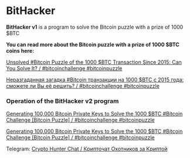 # BitHacker

**BitHacker v1** is a program to solve the Bitcoin puzzle with a prize of 1000 $BTC

**You can read more about the Bitcoin puzzle with a prize of 1000 $BTC coins here:**

[Unsolved #Bitcoin Puzzle of the 1000 $BTC Transaction Since 2015: Can You Solve It? / #bitcoinchallenge #bitcoinpuzzle](https://steemit.com/bitcoin/@topkripto/unsolved-bitcoin-puzzle-of-the-1000-usdbtc-transaction-since-2015-can-you-solve-it-bitcoinchallenge-bitcoinpuzzle)

[Неразгаданная загадка #Bitcoin транзакции на 1000 $BTC с 2015 года: сможете ли Вы её решить? / #bitcoinchallenge #bitcoinpuzzle](https://steemit.com/bitcoinchallenge/@topkripto/nerazgadannaya-zagadka-bitcoin-tranzakcii-na-1000-usdbtc-s-2015-goda-smozhete-li-vy-eyo-reshit-bitcoinchallenge-bitcoinpuzzle)


### Operation of the BitHacker v2 program

[Generating 100,000 Bitcoin Private Keys to Solve the 1000 $BTC #Bitcoin Challenge [Bitcoin Puzzle] / #bitcoinchallenge #bitcoinpuzzle](https://youtu.be/V0EYkK4fThw)

[Generating 100,000 Bitcoin Private Keys to Solve the 1000 $BTC #Bitcoin Challenge [Bitcoin Puzzle] / #bitcoinchallenge #bitcoinpuzzle](https://odysee.com/@topcrypto:d/bithacker:a?r=6p9MVErKG75MkBnDtWe5aProPuc3tycG)

Telegram: [Crypto Hunter Chat / Крипточат Охотников за Криптой](https://t.me/cryptoxxxhunter)
